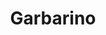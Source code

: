 ---
title: "Garbarino"
url: /ciudad-autonoma-de-buenos-aires/garbarino-florida/
shop: electrónica
---